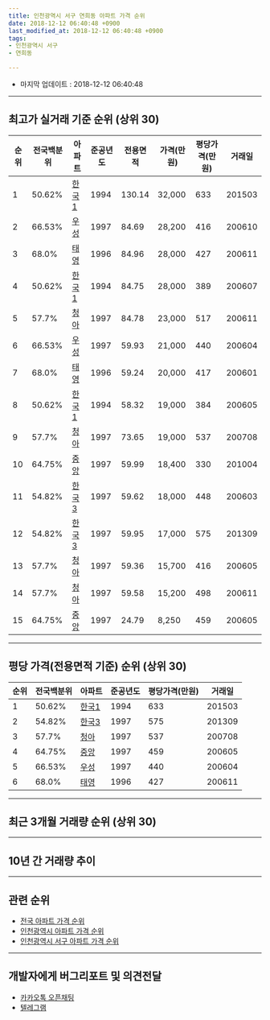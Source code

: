 ```yaml
---
title: 인천광역시 서구 연희동 아파트 가격 순위
date: 2018-12-12 06:40:48 +0900
last_modified_at: 2018-12-12 06:40:48 +0900
tags:
- 인천광역시 서구
- 연희동

---
```


* 마지막 업데이트 : 2018-12-12 06:40:48

---

## 최고가 실거래 기준 순위 (상위 30)


|순위|전국백분위|아파트|준공년도|전용면적|가격(만원)|평당가격(만원)|거래일|
|---|---|---|---|---|---|---|---|
|1|50.62%|[한국1](https://search.naver.com/search.naver?query=%EC%9D%B8%EC%B2%9C%EA%B4%91%EC%97%AD%EC%8B%9C+%EC%84%9C%EA%B5%AC+%EC%97%B0%ED%9D%AC%EB%8F%99+%ED%95%9C%EA%B5%AD1)|1994|130.14|32,000|633|201503|
|2|66.53%|[우성](https://search.naver.com/search.naver?query=%EC%9D%B8%EC%B2%9C%EA%B4%91%EC%97%AD%EC%8B%9C+%EC%84%9C%EA%B5%AC+%EC%97%B0%ED%9D%AC%EB%8F%99+%EC%9A%B0%EC%84%B1)|1997|84.69|28,200|416|200610|
|3|68.0%|[태영](https://search.naver.com/search.naver?query=%EC%9D%B8%EC%B2%9C%EA%B4%91%EC%97%AD%EC%8B%9C+%EC%84%9C%EA%B5%AC+%EC%97%B0%ED%9D%AC%EB%8F%99+%ED%83%9C%EC%98%81)|1996|84.96|28,000|427|200611|
|4|50.62%|[한국1](https://search.naver.com/search.naver?query=%EC%9D%B8%EC%B2%9C%EA%B4%91%EC%97%AD%EC%8B%9C+%EC%84%9C%EA%B5%AC+%EC%97%B0%ED%9D%AC%EB%8F%99+%ED%95%9C%EA%B5%AD1)|1994|84.75|28,000|389|200607|
|5|57.7%|[청아](https://search.naver.com/search.naver?query=%EC%9D%B8%EC%B2%9C%EA%B4%91%EC%97%AD%EC%8B%9C+%EC%84%9C%EA%B5%AC+%EC%97%B0%ED%9D%AC%EB%8F%99+%EC%B2%AD%EC%95%84)|1997|84.78|23,000|517|200611|
|6|66.53%|[우성](https://search.naver.com/search.naver?query=%EC%9D%B8%EC%B2%9C%EA%B4%91%EC%97%AD%EC%8B%9C+%EC%84%9C%EA%B5%AC+%EC%97%B0%ED%9D%AC%EB%8F%99+%EC%9A%B0%EC%84%B1)|1997|59.93|21,000|440|200604|
|7|68.0%|[태영](https://search.naver.com/search.naver?query=%EC%9D%B8%EC%B2%9C%EA%B4%91%EC%97%AD%EC%8B%9C+%EC%84%9C%EA%B5%AC+%EC%97%B0%ED%9D%AC%EB%8F%99+%ED%83%9C%EC%98%81)|1996|59.24|20,000|417|200601|
|8|50.62%|[한국1](https://search.naver.com/search.naver?query=%EC%9D%B8%EC%B2%9C%EA%B4%91%EC%97%AD%EC%8B%9C+%EC%84%9C%EA%B5%AC+%EC%97%B0%ED%9D%AC%EB%8F%99+%ED%95%9C%EA%B5%AD1)|1994|58.32|19,000|384|200605|
|9|57.7%|[청아](https://search.naver.com/search.naver?query=%EC%9D%B8%EC%B2%9C%EA%B4%91%EC%97%AD%EC%8B%9C+%EC%84%9C%EA%B5%AC+%EC%97%B0%ED%9D%AC%EB%8F%99+%EC%B2%AD%EC%95%84)|1997|73.65|19,000|537|200708|
|10|64.75%|[중앙](https://search.naver.com/search.naver?query=%EC%9D%B8%EC%B2%9C%EA%B4%91%EC%97%AD%EC%8B%9C+%EC%84%9C%EA%B5%AC+%EC%97%B0%ED%9D%AC%EB%8F%99+%EC%A4%91%EC%95%99)|1997|59.99|18,400|330|201004|
|11|54.82%|[한국3](https://search.naver.com/search.naver?query=%EC%9D%B8%EC%B2%9C%EA%B4%91%EC%97%AD%EC%8B%9C+%EC%84%9C%EA%B5%AC+%EC%97%B0%ED%9D%AC%EB%8F%99+%ED%95%9C%EA%B5%AD3)|1997|59.62|18,000|448|200603|
|12|54.82%|[한국3](https://search.naver.com/search.naver?query=%EC%9D%B8%EC%B2%9C%EA%B4%91%EC%97%AD%EC%8B%9C+%EC%84%9C%EA%B5%AC+%EC%97%B0%ED%9D%AC%EB%8F%99+%ED%95%9C%EA%B5%AD3)|1997|59.95|17,000|575|201309|
|13|57.7%|[청아](https://search.naver.com/search.naver?query=%EC%9D%B8%EC%B2%9C%EA%B4%91%EC%97%AD%EC%8B%9C+%EC%84%9C%EA%B5%AC+%EC%97%B0%ED%9D%AC%EB%8F%99+%EC%B2%AD%EC%95%84)|1997|59.36|15,700|416|200605|
|14|57.7%|[청아](https://search.naver.com/search.naver?query=%EC%9D%B8%EC%B2%9C%EA%B4%91%EC%97%AD%EC%8B%9C+%EC%84%9C%EA%B5%AC+%EC%97%B0%ED%9D%AC%EB%8F%99+%EC%B2%AD%EC%95%84)|1997|59.58|15,200|498|200611|
|15|64.75%|[중앙](https://search.naver.com/search.naver?query=%EC%9D%B8%EC%B2%9C%EA%B4%91%EC%97%AD%EC%8B%9C+%EC%84%9C%EA%B5%AC+%EC%97%B0%ED%9D%AC%EB%8F%99+%EC%A4%91%EC%95%99)|1997|24.79|8,250|459|200605|


---

## 평당 가격(전용면적 기준) 순위 (상위 30)


|순위|전국백분위|아파트|준공년도|평당가격(만원)|거래일|
|---|---|---|---|---|---|
|1|50.62%|[한국1](https://search.naver.com/search.naver?query=%EC%9D%B8%EC%B2%9C%EA%B4%91%EC%97%AD%EC%8B%9C+%EC%84%9C%EA%B5%AC+%EC%97%B0%ED%9D%AC%EB%8F%99+%ED%95%9C%EA%B5%AD1)|1994|633|201503|
|2|54.82%|[한국3](https://search.naver.com/search.naver?query=%EC%9D%B8%EC%B2%9C%EA%B4%91%EC%97%AD%EC%8B%9C+%EC%84%9C%EA%B5%AC+%EC%97%B0%ED%9D%AC%EB%8F%99+%ED%95%9C%EA%B5%AD3)|1997|575|201309|
|3|57.7%|[청아](https://search.naver.com/search.naver?query=%EC%9D%B8%EC%B2%9C%EA%B4%91%EC%97%AD%EC%8B%9C+%EC%84%9C%EA%B5%AC+%EC%97%B0%ED%9D%AC%EB%8F%99+%EC%B2%AD%EC%95%84)|1997|537|200708|
|4|64.75%|[중앙](https://search.naver.com/search.naver?query=%EC%9D%B8%EC%B2%9C%EA%B4%91%EC%97%AD%EC%8B%9C+%EC%84%9C%EA%B5%AC+%EC%97%B0%ED%9D%AC%EB%8F%99+%EC%A4%91%EC%95%99)|1997|459|200605|
|5|66.53%|[우성](https://search.naver.com/search.naver?query=%EC%9D%B8%EC%B2%9C%EA%B4%91%EC%97%AD%EC%8B%9C+%EC%84%9C%EA%B5%AC+%EC%97%B0%ED%9D%AC%EB%8F%99+%EC%9A%B0%EC%84%B1)|1997|440|200604|
|6|68.0%|[태영](https://search.naver.com/search.naver?query=%EC%9D%B8%EC%B2%9C%EA%B4%91%EC%97%AD%EC%8B%9C+%EC%84%9C%EA%B5%AC+%EC%97%B0%ED%9D%AC%EB%8F%99+%ED%83%9C%EC%98%81)|1996|427|200611|


---

## 최근 3개월 거래량 순위 (상위 30)


<div style="width:100%;">
    <canvas id="deal_count_ranking" height="250"></canvas>
</div>


<script>
new Chart(document.getElementById("deal_count_ranking"), {
    type: 'horizontalBar',
    data: {
        labels: ['한국1', '중앙', '우성', '태영', '한국3', '청아'],
        datasets: [{
            label: '실거래 수',
            data: [4, 4, 3, 2, 2, 1],
            borderColor: "rgba(255, 0, 128, 1)",
            backgroundColor: "rgba(255, 0, 128, 0.5)",
            fill: false,
        }]
    },
    options: {
        responsive: true,
        title: {
            display: true,
            text: '최근 3개월 거래량 순위'
        },
        tooltips: {
            mode: 'index',
            intersect: false,
            callbacks: {
                title: function(tooltipItems, data) {
                    return "실거래 수:";
                },
                label: function(tooltipItem, data) {
                    return data.labels[tooltipItem.index] + ": " + tooltipItem.xLabel;
                }
            }
        },
        hover: {
            mode: 'nearest',
            intersect: true
        },
        scales: {
            xAxes: [{
                display: true,
                scaleLabel: {
                    display: true,
                    labelString: '실거래 수'
                },
                ticks: {
                    suggestedMin: 0,
                }
            }],
            yAxes: [{
                display: true,
                ticks: {
                    autoSkip: false,
                    callback: function(value, index, values) {
                        if (value.length > 15)
                            return value.substr(0, 13) + "...";
                        else
                            return value;
                    }
                },
                scaleLabel: {
                    display: false,
                }
            }]
        }
    }
});

</script>


---

## 10년 간 거래량 추이


<div style="width:100%;">
    <canvas id="deal_progress" height="250"></canvas>
</div>

<script>
new Chart(document.getElementById("deal_progress"), {
    type: 'line',
    data: {
        labels: ['200812','200901','200902','200903','200904','200905','200906','200907','200908','200909','200910','200911','200912','201001','201002','201003','201004','201005','201006','201007','201008','201009','201010','201011','201012','201101','201102','201103','201104','201105','201106','201107','201108','201109','201110','201111','201112','201201','201202','201203','201204','201205','201206','201207','201208','201209','201210','201211','201212','201301','201302','201303','201304','201305','201306','201307','201308','201309','201310','201311','201312','201401','201402','201403','201404','201405','201406','201407','201408','201409','201410','201411','201412','201501','201502','201503','201504','201505','201506','201507','201508','201509','201510','201511','201512','201601','201602','201603','201604','201605','201606','201607','201608','201609','201610','201611','201612','201701','201702','201703','201704','201705','201706','201707','201708','201709','201710','201711','201712','201801','201802','201803','201804','201805','201806','201807','201808','201809','201810','201811','201812'],
        datasets: [{
            label: '실거래 수',
            pointRadius: 1,
            data: [1, 0, 13, 6, 4, 9, 7, 13, 9, 7, 8, 8, 3, 5, 9, 6, 11, 5, 4, 3, 3, 8, 5, 7, 8, 5, 6, 10, 6, 1, 12, 13, 6, 7, 5, 4, 3, 5, 15, 11, 2, 7, 7, 3, 5, 9, 9, 6, 0, 7, 10, 8, 12, 2, 8, 10, 12, 23, 15, 12, 5, 10, 12, 6, 9, 9, 13, 18, 21, 18, 15, 4, 9, 20, 15, 24, 23, 13, 20, 20, 7, 17, 13, 8, 4, 11, 12, 13, 11, 7, 14, 14, 11, 10, 18, 11, 7, 7, 11, 16, 4, 17, 8, 19, 9, 7, 10, 9, 6, 4, 7, 11, 12, 6, 3, 6, 6, 5, 8, 5, 3],
            borderColor: "rgba(255, 201, 14, 1)",
            backgroundColor: "rgba(255, 201, 14, 0.5)",
            fill: true,
        }]
    },
    options: {
        responsive: true,
        title: {
            display: true,
            text: '10년간 거래량 추이'
        },
        tooltips: {
            mode: 'index',
            intersect: false,
        },
        hover: {
            mode: 'nearest',
            intersect: true
        },
        scales: {
            xAxes: [{
                display: true,
                scaleLabel: {
                    display: true,
                    labelString: '년/월'
                }
            }],
            yAxes: [{
                display: true,
                ticks: {
                    suggestedMin: 0,
                },
                scaleLabel: {
                    display: true,
                    labelString: '실거래 수'
                }
            }]
        }
    }
});

</script>


---

## 관련 순위

- [전국 아파트 가격 순위](https://inasie.github.io/apt-ranking/전국)
- [인천광역시 아파트 가격 순위](https://inasie.github.io/apt-ranking/인천광역시)
- [인천광역시 서구 아파트 가격 순위](https://inasie.github.io/apt-ranking/인천광역시-서구)


---

## 개발자에게 버그리포트 및 의견전달

- [카카오톡 오픈채팅](https://open.kakao.com/o/gLJUAP4)
- [텔레그램](https://t.me/inasie)

